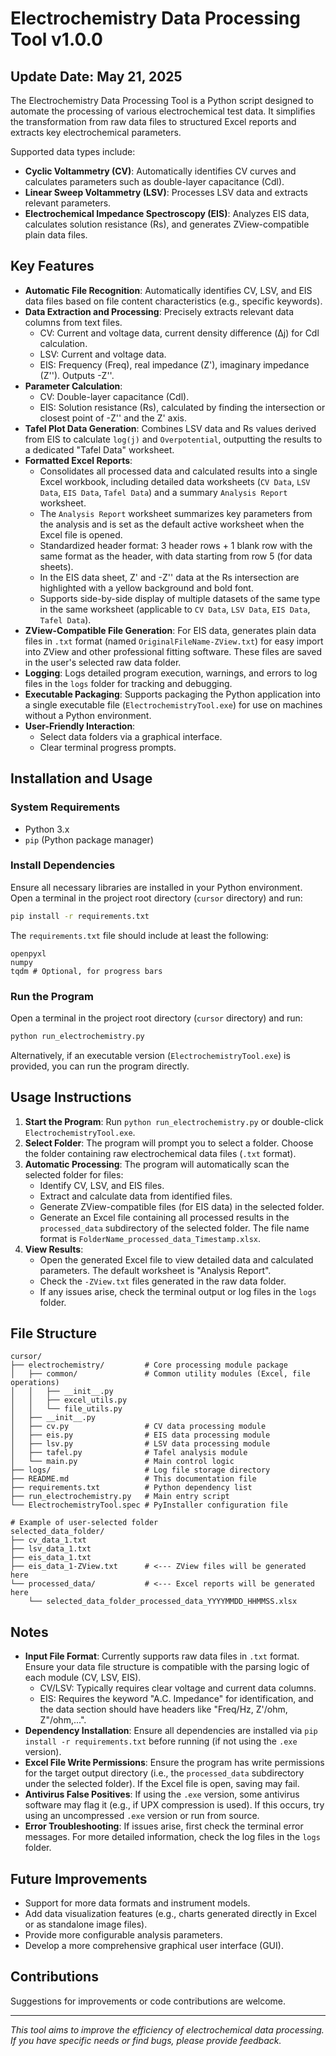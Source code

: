 # Electrochemistry Data Processing Tool v1.0.0

## Update Date: May 21, 2025

The Electrochemistry Data Processing Tool is a Python script designed to automate the processing of various electrochemical test data. It simplifies the transformation from raw data files to structured Excel reports and extracts key electrochemical parameters.

Supported data types include:

- **Cyclic Voltammetry (CV)**: Automatically identifies CV curves and calculates parameters such as double-layer capacitance (Cdl).
- **Linear Sweep Voltammetry (LSV)**: Processes LSV data and extracts relevant parameters.
- **Electrochemical Impedance Spectroscopy (EIS)**: Analyzes EIS data, calculates solution resistance (Rs), and generates ZView-compatible plain data files.

## Key Features

- **Automatic File Recognition**: Automatically identifies CV, LSV, and EIS data files based on file content characteristics (e.g., specific keywords).
- **Data Extraction and Processing**: Precisely extracts relevant data columns from text files.
  - CV: Current and voltage data, current density difference (Δj) for Cdl calculation.
  - LSV: Current and voltage data.
  - EIS: Frequency (Freq), real impedance (Z'), imaginary impedance (Z''). Outputs -Z''.
- **Parameter Calculation**:
  - CV: Double-layer capacitance (Cdl).
  - EIS: Solution resistance (Rs), calculated by finding the intersection or closest point of -Z'' and the Z' axis.
- **Tafel Plot Data Generation**: Combines LSV data and Rs values derived from EIS to calculate `log(j)` and `Overpotential`, outputting the results to a dedicated "Tafel Data" worksheet.
- **Formatted Excel Reports**:
  - Consolidates all processed data and calculated results into a single Excel workbook, including detailed data worksheets (`CV Data`, `LSV Data`, `EIS Data`, `Tafel Data`) and a summary `Analysis Report` worksheet.
  - The `Analysis Report` worksheet summarizes key parameters from the analysis and is set as the default active worksheet when the Excel file is opened.
  - Standardized header format: 3 header rows + 1 blank row with the same format as the header, with data starting from row 5 (for data sheets).
  - In the EIS data sheet, Z' and -Z'' data at the Rs intersection are highlighted with a yellow background and bold font.
  - Supports side-by-side display of multiple datasets of the same type in the same worksheet (applicable to `CV Data`, `LSV Data`, `EIS Data`, `Tafel Data`).
- **ZView-Compatible File Generation**: For EIS data, generates plain data files in `.txt` format (named `OriginalFileName-ZView.txt`) for easy import into ZView and other professional fitting software. These files are saved in the user's selected raw data folder.
- **Logging**: Logs detailed program execution, warnings, and errors to log files in the `logs` folder for tracking and debugging.
- **Executable Packaging**: Supports packaging the Python application into a single executable file (`ElectrochemistryTool.exe`) for use on machines without a Python environment.
- **User-Friendly Interaction**:
  - Select data folders via a graphical interface.
  - Clear terminal progress prompts.

## Installation and Usage

### System Requirements

- Python 3.x
- `pip` (Python package manager)

### Install Dependencies

Ensure all necessary libraries are installed in your Python environment. Open a terminal in the project root directory (`cursor` directory) and run:

```bash
pip install -r requirements.txt
```

The `requirements.txt` file should include at least the following:

```text
openpyxl
numpy
tqdm # Optional, for progress bars
```

### Run the Program

Open a terminal in the project root directory (`cursor` directory) and run:

```bash
python run_electrochemistry.py
```

Alternatively, if an executable version (`ElectrochemistryTool.exe`) is provided, you can run the program directly.

## Usage Instructions

1. **Start the Program**: Run `python run_electrochemistry.py` or double-click `ElectrochemistryTool.exe`.
2. **Select Folder**: The program will prompt you to select a folder. Choose the folder containing raw electrochemical data files (`.txt` format).
3. **Automatic Processing**: The program will automatically scan the selected folder for files:
    - Identify CV, LSV, and EIS files.
    - Extract and calculate data from identified files.
    - Generate ZView-compatible files (for EIS data) in the selected folder.
    - Generate an Excel file containing all processed results in the `processed_data` subdirectory of the selected folder. The file name format is `FolderName_processed_data_Timestamp.xlsx`.
4. **View Results**:
    - Open the generated Excel file to view detailed data and calculated parameters. The default worksheet is "Analysis Report".
    - Check the `-ZView.txt` files generated in the raw data folder.
    - If any issues arise, check the terminal output or log files in the `logs` folder.

## File Structure

```text
cursor/
├── electrochemistry/         # Core processing module package
│   ├── common/               # Common utility modules (Excel, file operations)
│   │   ├── __init__.py
│   │   ├── excel_utils.py
│   │   └── file_utils.py
│   ├── __init__.py
│   ├── cv.py                 # CV data processing module
│   ├── eis.py                # EIS data processing module
│   ├── lsv.py                # LSV data processing module
│   ├── tafel.py              # Tafel analysis module
│   └── main.py               # Main control logic
├── logs/                     # Log file storage directory
├── README.md                 # This documentation file
├── requirements.txt          # Python dependency list
├── run_electrochemistry.py   # Main entry script
└── ElectrochemistryTool.spec # PyInstaller configuration file

# Example of user-selected folder
selected_data_folder/
├── cv_data_1.txt
├── lsv_data_1.txt
├── eis_data_1.txt
├── eis_data_1-ZView.txt      # <--- ZView files will be generated here
└── processed_data/           # <--- Excel reports will be generated here
    └── selected_data_folder_processed_data_YYYYMMDD_HHMMSS.xlsx
```

## Notes

- **Input File Format**: Currently supports raw data files in `.txt` format. Ensure your data file structure is compatible with the parsing logic of each module (CV, LSV, EIS).
  - CV/LSV: Typically requires clear voltage and current data columns.
  - EIS: Requires the keyword "A.C. Impedance" for identification, and the data section should have headers like "Freq/Hz, Z'/ohm, Z"/ohm,...".
- **Dependency Installation**: Ensure all dependencies are installed via `pip install -r requirements.txt` before running (if not using the `.exe` version).
- **Excel File Write Permissions**: Ensure the program has write permissions for the target output directory (i.e., the `processed_data` subdirectory under the selected folder). If the Excel file is open, saving may fail.
- **Antivirus False Positives**: If using the `.exe` version, some antivirus software may flag it (e.g., if UPX compression is used). If this occurs, try using an uncompressed `.exe` version or run from source.
- **Error Troubleshooting**: If issues arise, first check the terminal error messages. For more detailed information, check the log files in the `logs` folder.

## Future Improvements

- Support for more data formats and instrument models.
- Add data visualization features (e.g., charts generated directly in Excel or as standalone image files).
- Provide more configurable analysis parameters.
- Develop a more comprehensive graphical user interface (GUI).

## Contributions

Suggestions for improvements or code contributions are welcome.

---

_This tool aims to improve the efficiency of electrochemical data processing. If you have specific needs or find bugs, please provide feedback._
